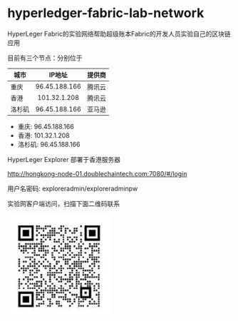 # hyperledger-fabric-lab-network
HyperLeger Fabric的实验网络帮助超级账本Fabric的开发人员实验自己的区块链应用

目前有三个节点：分别位于


| 城市        | IP地址           | 提供商     |
| ------------- |:-------------:|:-------------------:|
| 重庆       | 96.45.188.166          | 腾讯云         |
| 香港        | 101.32.1.208          | 腾讯云         |
| 洛杉矶        |  96.45.188.166           | 亚马逊         |

* 重庆: 96.45.188.166
* 香港: 101.32.1.208
* 洛杉矶: 96.45.188.166

HyperLeger Explorer 部署于香港服务器

http://hongkong-node-01.doublechaintech.com:7080/#/login

用户名密码: exploreradmin/exploreradminpw

实验网客户端访问，扫描下面二维码联系

![ScreenShot](/lab-network-contact-qr.jpg)
